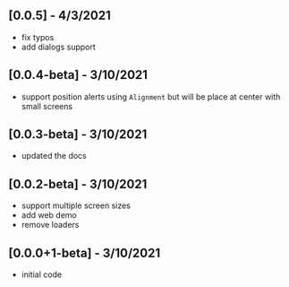 ## [0.0.5] - 4/3/2021

- fix typos
- add dialogs support

## [0.0.4-beta] - 3/10/2021

- support position alerts using `Alignment` but will be place at center with small screens

## [0.0.3-beta] - 3/10/2021

- updated the docs

## [0.0.2-beta] - 3/10/2021

- support multiple screen sizes
- add web demo
- remove loaders

## [0.0.0+1-beta] - 3/10/2021

- initial code
